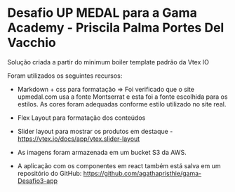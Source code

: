 # Desafio UP MEDAL para a Gama Academy - Priscila Palma Portes Del Vacchio

Solução criada a partir do minimum boiler template padrão da Vtex IO

Foram utilizados os seguintes recursos:

* Markdown + css para formatação
=> Foi verificado que o site upmedal.com usa a fonte Montserrat e esta foi a fonte escolhida para os estilos. As cores foram adequadas conforme estilo utilizado no site real.

* Flex Layout para formatação dos conteúdos

* Slider layout para mostrar os produtos em destaque -
https://vtex.io/docs/app/vtex.slider-layout

* As imagens foram armazenada em um bucket S3 da AWS.

* A aplicação com os componentes em react também está salva em um repositório do GitHub: https://github.com/agathapristhie/gama-Desafio3-app